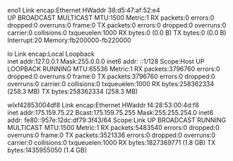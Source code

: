 eno1      Link encap:Ethernet  HWaddr 38:d5:47:af:52:e4  
          UP BROADCAST MULTICAST  MTU:1500  Metric:1
          RX packets:0 errors:0 dropped:0 overruns:0 frame:0
          TX packets:0 errors:0 dropped:0 overruns:0 carrier:0
          collisions:0 txqueuelen:1000 
          RX bytes:0 (0.0 B)  TX bytes:0 (0.0 B)
          Interrupt:20 Memory:fb200000-fb220000 

lo        Link encap:Local Loopback  
          inet addr:127.0.0.1  Mask:255.0.0.0
          inet6 addr: ::1/128 Scope:Host
          UP LOOPBACK RUNNING  MTU:65536  Metric:1
          RX packets:3796760 errors:0 dropped:0 overruns:0 frame:0
          TX packets:3796760 errors:0 dropped:0 overruns:0 carrier:0
          collisions:0 txqueuelen:1000 
          RX bytes:258362334 (258.3 MB)  TX bytes:258362334 (258.3 MB)

wlxf42853004df8 Link encap:Ethernet  HWaddr f4:28:53:00:4d:f8  
          inet addr:175.159.75.22  Bcast:175.159.75.255  Mask:255.255.254.0
          inet6 addr: fe80::957e:12dc:df79:3f43/64 Scope:Link
          UP BROADCAST RUNNING MULTICAST  MTU:1500  Metric:1
          RX packets:5483540 errors:0 dropped:0 overruns:0 frame:0
          TX packets:3521336 errors:0 dropped:0 overruns:0 carrier:0
          collisions:0 txqueuelen:1000 
          RX bytes:1827369771 (1.8 GB)  TX bytes:1435955050 (1.4 GB)

